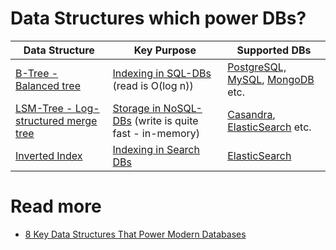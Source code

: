 # Data Structures which power DBs?

| Data Structure                                     | Key Purpose                                                                  | Supported DBs                                                                                                                    |
|----------------------------------------------------|------------------------------------------------------------------------------|----------------------------------------------------------------------------------------------------------------------------------|
| [B-Tree - Balanced tree](Indexing/BTree.md)        | [Indexing in SQL-DBs](Indexing/Readme.md) (read is O(log n))                 | [PostgreSQL, MySQL](../7_SQL-Databases/Readme.md), [MongoDB](../10_Document-Databases/MongoDB.md) etc.                 |
| [LSM-Tree - Log-structured merge tree](LSMTree.md) | [Storage in NoSQL-DBs](Indexing/Readme.md) (write is quite fast - in-memory) | [Casandra](../11_WideColumn-Databases/ApacheCasandra.md), [ElasticSearch](../9_Search-Databases/ElasticSearch/Readme.md) etc. |
| [Inverted Index](InvertedIndex.md)                 | [Indexing in Search DBs](../9_Search-Databases/Readme.md)                      | [ElasticSearch](../9_Search-Databases/ElasticSearch/Readme.md)                                                                     |

# Read more
- [8 Key Data Structures That Power Modern Databases](https://www.youtube.com/watch?v=W_v05d_2RTo)